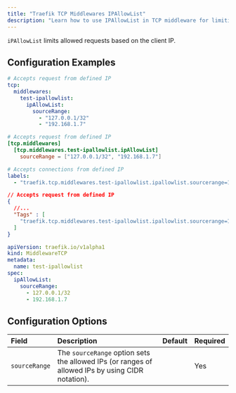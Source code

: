 ```yaml
---
title: "Traefik TCP Middlewares IPAllowList"
description: "Learn how to use IPAllowList in TCP middleware for limiting clients to specific IPs in Traefik Proxy. Read the technical documentation."
---
```


`iPAllowList` limits allowed requests based on the client IP.

## Configuration Examples

```yaml tab="Structured (YAML)"
# Accepts request from defined IP
tcp:
  middlewares:
    test-ipallowlist:
      ipAllowList:
        sourceRange:
          - "127.0.0.1/32"
          - "192.168.1.7"
```

```toml tab="Structured (TOML)"
# Accepts request from defined IP
[tcp.middlewares]
  [tcp.middlewares.test-ipallowlist.ipAllowList]
    sourceRange = ["127.0.0.1/32", "192.168.1.7"]
```

```yaml tab="Labels"
# Accepts connections from defined IP
labels:
  - "traefik.tcp.middlewares.test-ipallowlist.ipallowlist.sourcerange=127.0.0.1/32, 192.168.1.7"
```

```json tab="Tags"
// Accepts request from defined IP
{
  //...
  "Tags" : [
    "traefik.tcp.middlewares.test-ipallowlist.ipallowlist.sourcerange=127.0.0.1/32, 192.168.1.7"s
  ]
}
```

```yaml tab="Kubernetes"
apiVersion: traefik.io/v1alpha1
kind: MiddlewareTCP
metadata:
  name: test-ipallowlist
spec:
  ipAllowList:
    sourceRange:
      - 127.0.0.1/32
      - 192.168.1.7
```

## Configuration Options

| Field | Description | Default | Required |
|:------|:------------|------------------|-------|
| `sourceRange` | The `sourceRange` option sets the allowed IPs (or ranges of allowed IPs by using CIDR notation).| | Yes |

